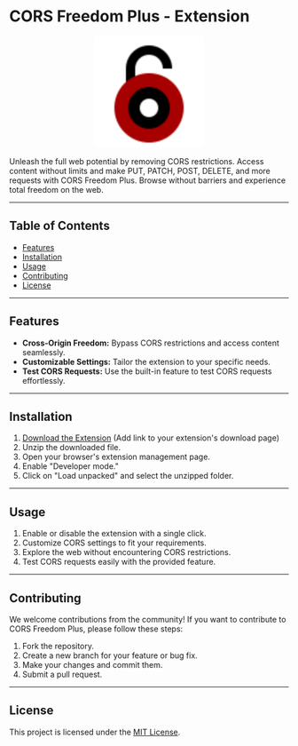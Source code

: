 # CORS Freedom Plus - Extension

<p align="center">
  <img src="https://github.com/Xavaya/CORS-Freedom-Plus/raw/main/icon-512.png" alt="CORS Freedom Plus Logo" width="200" height="200">
</p>

Unleash the full web potential by removing CORS restrictions. Access content without limits and make PUT, PATCH, POST, DELETE, and more requests with CORS Freedom Plus. Browse without barriers and experience total freedom on the web.

---

## Table of Contents

- [Features](#features)
- [Installation](#installation)
- [Usage](#usage)
- [Contributing](#contributing)
- [License](#license)

---

## Features

- **Cross-Origin Freedom:** Bypass CORS restrictions and access content seamlessly.
- **Customizable Settings:** Tailor the extension to your specific needs.
- **Test CORS Requests:** Use the built-in feature to test CORS requests effortlessly.

---

## Installation

1. [Download the Extension](#) (Add link to your extension's download page)
2. Unzip the downloaded file.
3. Open your browser's extension management page.
4. Enable "Developer mode."
5. Click on "Load unpacked" and select the unzipped folder.

---

## Usage

1. Enable or disable the extension with a single click.
2. Customize CORS settings to fit your requirements.
3. Explore the web without encountering CORS restrictions.
4. Test CORS requests easily with the provided feature.

---

## Contributing

We welcome contributions from the community! If you want to contribute to CORS Freedom Plus, please follow these steps:

1. Fork the repository.
2. Create a new branch for your feature or bug fix.
3. Make your changes and commit them.
4. Submit a pull request.

---

## License

This project is licensed under the [MIT License](LICENSE).
